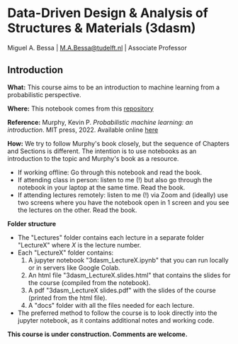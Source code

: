 # Data-Driven Design &amp; Analysis of Structures &amp; Materials (3dasm)

Miguel A. Bessa | M.A.Bessa@tudelft.nl | Associate Professor

## Introduction

**What:** This course aims to be an introduction to machine learning from a probabilistic perspective.

**Where:** This notebook comes from this [repository](https://github.com/bessagroup/3dasm_course)

**Reference:** Murphy, Kevin P. *Probabilistic machine learning: an introduction*. MIT press, 2022. Available online [here](https://probml.github.io/pml-book/book1.html)

**How:** We try to follow Murphy's book closely, but the sequence of Chapters and Sections is different. The intention is to use notebooks as an introduction to the topic and Murphy's book as a resource.
* If working offline: Go through this notebook and read the book.
* If attending class in person: listen to me (!) but also go through the notebook in your laptop at the same time. Read the book.
* If attending lectures remotely: listen to me (!) via Zoom and (ideally) use two screens where you have the notebook open in 1 screen and you see the lectures on the other. Read the book.

**Folder structure**
* The "Lectures" folder contains each lecture in a separate folder "LectureX" where $X$ is the lecture number.
* Each "LectureX" folder contains:
    1. A jupyter notebook "3dasm_LectureX.ipynb" that you can run locally or in servers like Google Colab.
    2. An html file "3dasm_LectureX.slides.html" that contains the slides for the course (compiled from the notebook).
    3. A pdf "3dasm_LectureX slides.pdf" with the slides of the course (printed from the html file).
    4. A "docs" folder with all the files needed for each lecture.
* The preferred method to follow the course is to look directly into the jupyter notebook, as it contains additional notes and working code.

**This course is under construction. Comments are welcome.**
